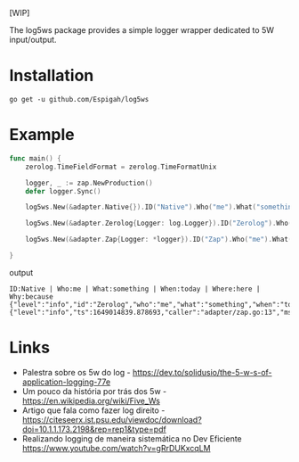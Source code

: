 [WIP]

The log5ws package provides a simple logger wrapper dedicated to 5W input/output.

# Installation

```
go get -u github.com/Espigah/log5ws
```

# Example

```go
func main() {
	zerolog.TimeFieldFormat = zerolog.TimeFormatUnix

	logger, _ := zap.NewProduction()
	defer logger.Sync()

	log5ws.New(&adapter.Native{}).ID("Native").Who("me").What("something").When("today").Where("here").Why("because").Info()

	log5ws.New(&adapter.Zerolog{Logger: log.Logger}).ID("Zerolog").Who("me").What("something").When("today").Where("here").Why("because").Info()

	log5ws.New(&adapter.Zap{Logger: *logger}).ID("Zap").Who("me").What("something").When("today").Where("here").Why("because").Info()

}

```

output
```
ID:Native | Who:me | What:something | When:today | Where:here | Why:because
{"level":"info","id":"Zerolog","who":"me","what":"something","when":"today","where":"here","why":"because","time":1649014839}
{"level":"info","ts":1649014839.878693,"caller":"adapter/zap.go:13","msg":"","id":"Zap","who":"me","what":"something","when":"today","where":"here","why":"because"}
```

# Links

* Palestra sobre os 5w do log - https://dev.to/solidusio/the-5-w-s-of-application-logging-77e
* Um pouco da história por trás dos 5w - https://en.wikipedia.org/wiki/Five_Ws
* Artigo que fala como fazer log direito - https://citeseerx.ist.psu.edu/viewdoc/download?doi=10.1.1.173.2198&rep=rep1&type=pdf
* Realizando logging de maneira sistemática no Dev Eficiente  https://www.youtube.com/watch?v=gRrDUKxcqLM